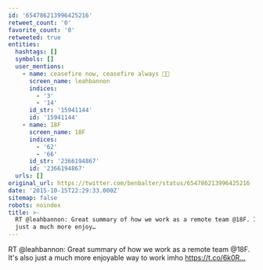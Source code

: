 ```yaml
---
id: '654786213996425216'
retweet_count: '0'
favorite_count: '0'
retweeted: true
entities:
  hashtags: []
  symbols: []
  user_mentions:
    - name: ceasefire now, ceasefire always 🍞🌹
      screen_name: leahbannon
      indices:
        - '3'
        - '14'
      id_str: '15941144'
      id: '15941144'
    - name: 18F
      screen_name: 18F
      indices:
        - '62'
        - '66'
      id_str: '2366194867'
      id: '2366194867'
  urls: []
original_url: https://twitter.com/benbalter/status/654786213996425216
date: '2015-10-15T22:29:33.000Z'
sitemap: false
robots: noindex
title: >-
  RT @leahbannon: Great summary of how we work as a remote team @18F. It's also
  just a much more enjoy…
---
```


RT @leahbannon: Great summary of how we work as a remote team @18F. It's also just a much more enjoyable way to work imho https://t.co/6k0R…